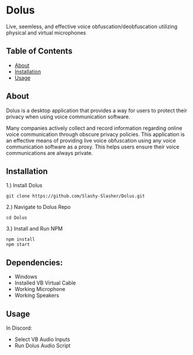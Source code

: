 # Dolus

Live, seemless, and effective voice obfuscation/deobfuscation utilizing physical and virtual microphones

## Table of Contents

- [About](#about)
- [Installation](#installation)
- [Usage](#usage)

## About

Dolus is a desktop application that provides a way for users to protect their privacy when using voice communication software. 

Many companies actively collect and record information regarding online voice communication through obscure privacy policies. This application is an effective means of providing live voice obfuscation using any voice communication software as a proxy. This helps users ensure their voice communications are always private.

## Installation
  1.) Install Dolus
  ```console
  git clone https://github.com/Slashy-Slasher/Dolus.git
  ```

  2.) Navigate to Dolus Repo
  ```console
  cd Dolus
  ```

  3.) Install and Run NPM
  ```console
  npm install
  npm start
  ```

## Dependencies:
  - Windows
  - Installed VB Virtual Cable
  - Working Microphone
  - Working Speakers

## Usage

In Discord:
  - Select VB Audio Inputs
  - Run Dolus Audio Script
